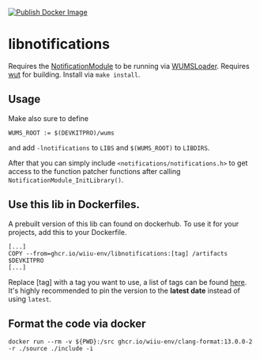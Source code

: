 [![Publish Docker Image](https://github.com/wiiu-env/libnotifications/actions/workflows/push_image.yml/badge.svg)](https://github.com/wiiu-env/libnotifications/actions/workflows/push_image.yml)

# libnotifications
Requires the [NotificationModule](https://github.com/theawesomecoder61/NotificationModule) to be running via [WUMSLoader](https://github.com/wiiu-env/WUMSLoader).
Requires [wut](https://github.com/devkitPro/wut) for building.
Install via `make install`.

## Usage
Make also sure to define 
```
WUMS_ROOT := $(DEVKITPRO)/wums
```
and add `-lnotifications` to `LIBS` and `$(WUMS_ROOT)` to `LIBDIRS`.

After that you can simply include `<notifications/notifications.h>` to get access to the function patcher functions after calling `NotificationModule_InitLibrary()`.

## Use this lib in Dockerfiles.
A prebuilt version of this lib can found on dockerhub. To use it for your projects, add this to your Dockerfile.
```
[...]
COPY --from=ghcr.io/wiiu-env/libnotifications:[tag] /artifacts $DEVKITPRO
[...]
```
Replace [tag] with a tag you want to use, a list of tags can be found [here](https://github.com/wiiu-env/libnotifications/pkgs/container/libnotifications/versions). 
It's highly recommended to pin the version to the **latest date** instead of using `latest`.

## Format the code via docker
`docker run --rm -v ${PWD}:/src ghcr.io/wiiu-env/clang-format:13.0.0-2 -r ./source ./include -i`
